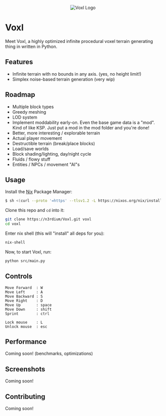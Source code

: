 <p align=center>
    <img src="./assets/voxl_logo.svg" alt="Voxl Logo" />
</p>

# Voxl
Meet Voxl, a highly optimized infinite procedural voxel terrain generating thing in written in Python.

## Features
- Infinite terrain with no bounds in any axis. (yes, no height limit!)
- Simplex noise-based terrain generation (very wip)

## Roadmap
- Multiple block types
- Greedy meshing
- LOD system
- Implement moddability early-on. Even the base game data is a "mod". Kind of like KSP. Just put a mod in the mod folder and you're done!
- Better, more interesting / explorable terrain
- Actual player movement
- Destructible terrain (break/place blocks)
- Load/save worlds
- Block shading/lighting, day/night cycle
- Fluids / flowy stuff
- Entities / NPCs / movement "AI"s

## Usage

Install the [Nix](https://nixos.org/) Package Manager:
```bash
$ sh <(curl --proto '=https' --tlsv1.2 -L https://nixos.org/nix/install) --daemon
```

Clone this repo and `cd` into it:
```bash
git clone https://n3rdium/Voxl.git voxl
cd voxl
```

Enter nix shell (this will "install" all deps for you):
```bash
nix-shell
```

Now, to start Voxl, run:
```bash
python src/main.py
```

## Controls
```
Move Forward  : W
Move Left     : A
Move Backward : S
Move Right    : D
Move Up       : space
Move Down     : shift
Sprint        : ctrl

Lock mouse    : L
Unlock mouse  : esc
```

## Performance
Coming soon! (benchmarks, optimizations)

## Screenshots
Coming soon!

## Contributing
Coming soon!

